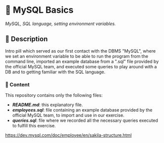 # 💊 MySQL Basics

_MySQL, SQL language, setting environment variables._

## 📔 Description

Intro pill which served as our first contact with the DBMS "MySQL", where we set an environment variable to be able to run the program from the command line, imported an example database from a ".sql" file provided by the official MySQL team, and executed some queries to play around with a DB and to getting familiar with the SQL language.

### 📂 Content

This repository contains only the following files:

- **_README.md_**: this explanatory file.
- **_employees.sql_**: file containing an example database provided by the official MySQL team, to import and use in our exercise.
- **_queries.sql_**: file where we recorded all the necessary queries executed to fulfill this exercise.

https://dev.mysql.com/doc/employee/en/sakila-structure.html

